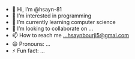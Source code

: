 - 👋 Hi, I’m @hsayn-81
- 👀 I’m interested in programming 
- 🌱 I’m currently learning computer science
- 💞️ I’m looking to collaborate on ...
- 📫 How to reach me ...hsaynbourji5@gmal.com
- 😄 Pronouns: ...
- ⚡ Fun fact: ...

<!---
hsayn-81/hsayn-81 is a ✨ special ✨ repository because its `README.md` (this file) appears on your GitHub profile.
You can click the Preview link to take a look at your changes.
--->
